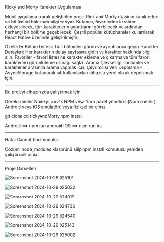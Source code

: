 Ricky and Morty Karakter Uygulaması

Mobil uygulama olarak geliştirilen proje, Rick and Morty dizisinin karakterleri ve bölümleri hakkında bilgi veriyor. 
Kullanıcı, favorilerine karakter ekleyebilecek, tüm karakterlerin ayrıntılarını görebilecek ve ardından herhangi bir bölüme geçebilecek. 
Çeşitli popüler kütüphaneler kullanılarak React Native üzerinde geliştirilmiştir.

Özellikler
Bölüm Listesi: Tüm bölümleri görün ve ayrıntılarına geçin.
Karakter Detayları: Her karakterin detay sayfasına gidin ve karakter hakkında bilgi alın.
Favoriler - favori listesine karakter ekleme ve çıkarma ve tüm favori karakterleri görüntüleme olanağı sağlar.
Arama İşlevselliği - bölümler ve karakterler arasında arama yapmak için.
Çevrimdışı Veri Depolama - AsyncStorage kullanarak sık kullanılanları cihazda yerel olarak depolamak için.

------------------------------------------------------------------------------------------------------------------------------------------------------

Bu projeyi cihazınızda çalıştırmak için :

Gereksinimler
Node.js >=v18
NPM veya Yarn paket yöneticisi(Npm onerilir)
Android veya iOS emülatörü veya fiziksel bir cihaz

git clone <repo-link>
cd rickyAndMorty
npm install

Android ==> npm run android
IOS ==> npm run ios


------------------------------------------------------------------------------------------------------------------------------------------------------

Hata: Cannot find module...

Çözüm: node_modules klasörünü silip npm install komutunu yeniden çalıştırabilirsiniz.

------------------------------------------------------------------------------------------------------------------------------------------------------
Proje Gorselleri

![Screenshot 2024-10-29 025101](https://github.com/user-attachments/assets/7dd2d88f-e86f-49b6-a223-28d44d4815e4)

![Screenshot 2024-10-29 025032](https://github.com/user-attachments/assets/73df601a-67aa-4304-aaf3-cb7a18fef84e)

![Screenshot 2024-10-29 024819](https://github.com/user-attachments/assets/85f26641-c4e0-4bdc-94b5-aecec53bacb1)

![Screenshot 2024-10-29 024736](https://github.com/user-attachments/assets/7d15dde7-b144-4f7a-81f6-e99fb2dadcbd)

![Screenshot 2024-10-29 024540](https://github.com/user-attachments/assets/c6bb395e-06c8-4874-92d9-550b039028e5)

![Screenshot 2024-10-29 025143](https://github.com/user-attachments/assets/26261026-99fc-484b-9624-a9b6a4eafa75)

![Screenshot 2024-10-29 025002](https://github.com/user-attachments/assets/4075eb4d-2e04-47b3-9ae4-e91bf6f6aca0)




